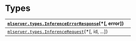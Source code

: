 # Types

| [`mlserver.types.InferenceErrorResponse`](_autosummary/mlserver.types.InferenceErrorResponse.md#mlserver.types.InferenceErrorResponse)(\*[, error])   |    |
|-------------------------------------------------------------------------------------------------------------------------------------------------------|----|
| [`mlserver.types.InferenceRequest`](_autosummary/mlserver.types.InferenceRequest.md#mlserver.types.InferenceRequest)(\*[, id, ...])                   |    |
